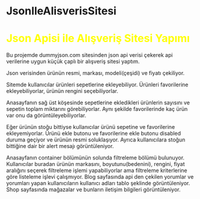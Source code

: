 # JsonIleAlisverisSitesi
<h1 style="color: yellow;">Json Apisi ile Alışveriş Sitesi Yapımı</h1>

<p>Bu projemde dummyjson.com sitesinden json api verisi çekerek api verilerine uygun küçük çaplı bir alışveriş sitesi yaptım.</p>
<p>Json verisinden ürünün resmi, markası, modeli(çeşidi) ve fiyatı çekiliyor.</p>
<p>Sitemde kullanıcılar ürünleri sepetlerine ekleyebiliyor. Ürünleri favorilerine ekleyebiliyorlar, ürünün rengini seçebiliyorlar.</p> <p>Anasayfanın sağ üst köşesinde sepetlerine ekledikleri ürünlerin sayısını ve sepetin toplam miktarını görebiliyorlar. Aynı şekilde favorilerinde kaç ürün var onu da 
görüntüleyebiliyorlar.</p> 
<p>Eğer ürünün stoğu bittiyse kullanıcılar ürünü sepetine ve favorilerine ekleyemiyorlar. Ürünü ekle butonu ve favorilerine ekle butonu disabled duruma geçiyor ve ürünün resmi soluklaşıyor. Ayrıca kullanıcılara stoğun bittiğine dair bir alert mesajı görüntüleniyor.</p>
<p>Anasayfanın container bölümünün solunda filtreleme bölümü bulunuyor. Kullanıcılar buradan ürünün markasını, boyutunu(bedenini),
rengini, fiyat aralığını seçerek filtreleme işlemi yapabiliyorlar ama filtreleme kriterlerine göre listeleme işlevi çalışmıyor.
Blog sayfasında api den çekilen yorumlar ve yorumları yapan kullanıcıların kullanıcı adları tablo şeklinde görüntüleniyor. Shop sayfasında mağazalar ve bunların iletişim bilgileri görüntüleniyor.</p>

